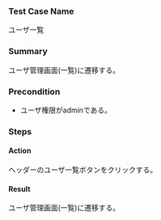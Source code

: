 ### Test Case Name
ユーザ一覧

### Summary
ユーザ管理画面(一覧)に遷移する。

### Precondition
* ユーザ権限がadminである。

### Steps

#### Action
ヘッダーのユーザ一覧ボタンをクリックする。
#### Result
ユーザ管理画面(一覧)に遷移する。
